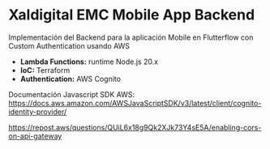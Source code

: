 # Xaldigital EMC Mobile App Backend

Implementación del Backend para la aplicación Mobile en Flutterflow con Custom Authentication usando AWS

* **Lambda Functions:** runtime Node.js 20.x
* **IoC:** Terraform
* **Authentication:** AWS Cognito

Documentación Javascript SDK AWS: https://docs.aws.amazon.com/AWSJavaScriptSDK/v3/latest/client/cognito-identity-provider/

https://repost.aws/questions/QUiL6x18g9Qk2XJk73Y4sE5A/enabling-cors-on-api-gateway
